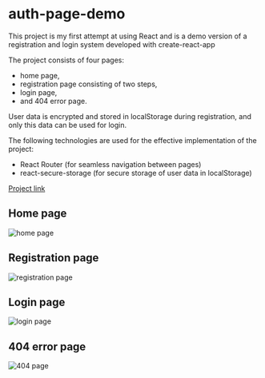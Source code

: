 # auth-page-demo

This project is my first attempt at using React and is a demo version of a registration and login system developed with create-react-app

The project consists of four pages: 
- home page, 
- registration page consisting of two steps,
- login page,
- and 404 error page.

User data is encrypted and stored in localStorage during registration, and only this data can be used for login.

The following technologies are used for the effective implementation of the project:
- React Router (for seamless navigation between pages)
- react-secure-storage (for secure storage of user data in localStorage)

[Project link](https://rn-moonlight.github.io/auth-page-demo/)

## Home page
![home page](https://user-images.githubusercontent.com/112949144/226892222-21b70414-7c13-427c-bdfd-b91a112cfd80.png)

## Registration page
![registration page](https://user-images.githubusercontent.com/112949144/226892588-77aec205-d2a3-4859-a413-bea366347105.png)

## Login page
![login page](https://user-images.githubusercontent.com/112949144/226892604-e2a9ecbc-a70f-47e7-852d-a338945da07a.png)

## 404 error page
![404 page](https://user-images.githubusercontent.com/112949144/226892617-0109ce81-ce0e-4ec6-8d98-2c325a11d9d7.png)
